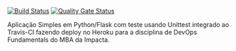 [![Build Status](https://app.travis-ci.com/RaphaelVictor203/devops-es21.svg?branch=main)](https://app.travis-ci.com/RaphaelVictor203/devops-es21)
[![Quality Gate Status](https://sonarcloud.io/api/project_badges/measure?project=RaphaelVictor203_devops-es21&metric=alert_status)](https://sonarcloud.io/summary/new_code?id=RaphaelVictor203_devops-es21)

Aplicação Simples em Python/Flask com teste usando Unittest integrado ao Travis-CI fazendo deploy no Heroku para a disciplina de DevOps Fundamentals do MBA da Impacta.
